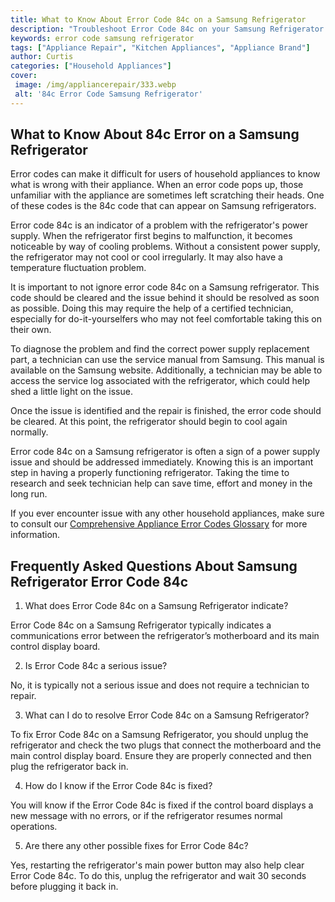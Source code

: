 ```yaml
---
title: What to Know About Error Code 84c on a Samsung Refrigerator
description: "Troubleshoot Error Code 84c on your Samsung Refrigerator with our step-by-step guide Find out the most common causes of this error code and how to fix it efficiently"
keywords: error code samsung refrigerator
tags: ["Appliance Repair", "Kitchen Appliances", "Appliance Brand"]
author: Curtis
categories: ["Household Appliances"]
cover: 
 image: /img/appliancerepair/333.webp
 alt: '84c Error Code Samsung Refrigerator'
---
```

## What to Know About 84c Error on a Samsung Refrigerator
Error codes can make it difficult for users of household appliances to know what is wrong with their appliance. When an error code pops up, those unfamiliar with the appliance are sometimes left scratching their heads. One of these codes is the 84c code that can appear on Samsung refrigerators. 

Error code 84c is an indicator of a problem with the refrigerator's power supply. When the refrigerator first begins to malfunction, it becomes noticeable by way of cooling problems. Without a consistent power supply, the refrigerator may not cool or cool irregularly. It may also have a temperature fluctuation problem. 

It is important to not ignore error code 84c on a Samsung refrigerator. This code should be cleared and the issue behind it should be resolved as soon as possible. Doing this may require the help of a certified technician, especially for do-it-yourselfers who may not feel comfortable taking this on their own. 

To diagnose the problem and find the correct power supply replacement part, a technician can use the service manual from Samsung. This manual is available on the Samsung website. Additionally, a technician may be able to access the service log associated with the refrigerator, which could help shed a little light on the issue. 

Once the issue is identified and the repair is finished, the error code should be cleared. At this point, the refrigerator should begin to cool again normally. 

Error code 84c on a Samsung refrigerator is often a sign of a power supply issue and should be addressed immediately. Knowing this is an important step in having a properly functioning refrigerator. Taking the time to research and seek technician help can save time, effort and money in the long run. 

If you ever encounter issue with any other household appliances, make sure to consult our [Comprehensive Appliance Error Codes Glossary](./error-codes/) for more information.
## Frequently Asked Questions About Samsung Refrigerator Error Code 84c 

1. What does Error Code 84c on a Samsung Refrigerator indicate?
 
 Error Code 84c on a Samsung Refrigerator typically indicates a communications error between the refrigerator’s motherboard and its main control display board.

2. Is Error Code 84c a serious issue?
 
 No, it is typically not a serious issue and does not require a technician to repair. 

3. What can I do to resolve Error Code 84c on a Samsung Refrigerator? 
 
 To fix Error Code 84c on a Samsung Refrigerator, you should unplug the refrigerator and check the two plugs that connect the motherboard and the main control display board. Ensure they are properly connected and then plug the refrigerator back in.

4. How do I know if the Error Code 84c is fixed? 

 You will know if the Error Code 84c is fixed if the control board displays a new message with no errors, or if the refrigerator resumes normal operations.

5. Are there any other possible fixes for Error Code 84c? 
 
 Yes, restarting the refrigerator's main power button may also help clear Error Code 84c. To do this, unplug the refrigerator and wait 30 seconds before plugging it back in.
